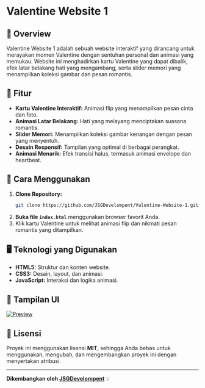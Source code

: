 # Valentine Website 1

## 📌 Overview
Valentine Website 1 adalah sebuah website interaktif yang dirancang untuk merayakan momen Valentine dengan sentuhan personal dan animasi yang memukau. Website ini menghadirkan kartu Valentine yang dapat dibalik, efek latar belakang hati yang mengambang, serta slider memori yang menampilkan koleksi gambar dan pesan romantis.

## 🎨 Fitur
- **Kartu Valentine Interaktif:** Animasi flip yang menampilkan pesan cinta dan foto.
- **Animasi Latar Belakang:** Hati yang melayang menciptakan suasana romantis.
- **Slider Memori:** Menampilkan koleksi gambar kenangan dengan pesan yang menyentuh.
- **Desain Responsif:** Tampilan yang optimal di berbagai perangkat.
- **Animasi Menarik:** Efek transisi halus, termasuk animasi envelope dan heartbeat.

## 🚀 Cara Menggunakan
1. **Clone Repository:**
   ```sh
   git clone https://github.com/JSGDevelompent/Valentine-Website-1.git
   ```
2. **Buka file `index.html`** menggunakan browser favorit Anda.
3. Klik kartu Valentine untuk melihat animasi flip dan nikmati pesan romantis yang ditampilkan.

## 🖥️ Teknologi yang Digunakan
- **HTML5:** Struktur dan konten website.
- **CSS3:** Desain, layout, dan animasi.
- **JavaScript:** Interaksi dan logika animasi.

## 📸 Tampilan UI
[![Preview](https://img.youtube.com/vi/ulhi-O35AUI/0.jpg)](https://www.youtube.com/shorts/ulhi-O35AUI)

## 📜 Lisensi
Proyek ini menggunakan lisensi **MIT**, sehingga Anda bebas untuk menggunakan, mengubah, dan mengembangkan proyek ini dengan menyertakan atribusi.

---
**Dikembangkan oleh [JSGDevelompent](https://github.com/JSGDevelompent)** 💡
